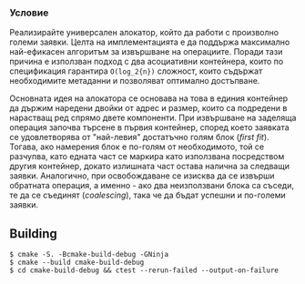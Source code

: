 ### Условие

Реализирайте универсален алокатор, който да работи с произволно големи
заявки. Целта на имплементацията е да поддържа максимално най-ефикасен
алгоритъм за извършване на операциите. Поради тази причина e използван
подход с два асоциативни контейнера, които по спецификация гарантира
`O(log_2{n})` сложност, които съдържат необходимите метаданни и
позволяват оптимално достъпване.

Основната идея на алокатора се основава на това в единия контейнер да
държим наредени двойки от адрес и размер, които са подредени в нарастващ
ред спрямо двете компоненти. При извършване на заделяща операция
започва търсене в първия контейнер, според което заявката се удовлетворява
от "най-левия" достатъчно голям блок (_first fit_). Тогава, ако намерения блок
е по-голям от необходимото, той се разчупва, като едната част се маркира като
използвана посредством другия контейнер, докато излишната част остава налична
за следващи заявки. Аналогично, при освобождаване се изисква да се извърши
обратната операция, а именно - ако два неизползвани блока са съседи, те да се
съединят (_coalescing_), така че да бъдат успешни и по-големи заявки.

## Building

```
$ cmake -S. -Bcmake-build-debug -GNinja
$ cmake --build cmake-build-debug
$ cd cmake-build-debug && ctest --rerun-failed --output-on-failure
```
